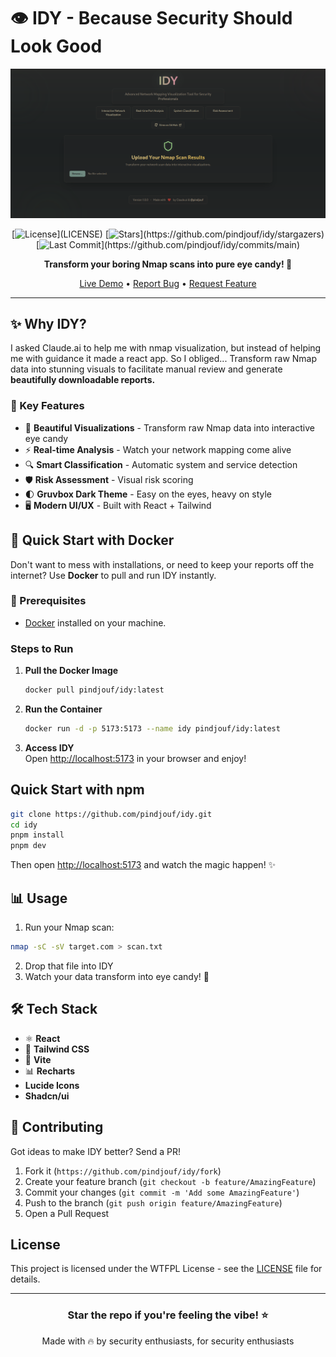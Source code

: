 # 👁️ IDY - Because Security Should Look Good 

<div align="center">

![IDY Banner](./public/preview.png)

[![License](https://img.shields.io/badge/license-WTFPL-blue.svg?style=for-the-badge&color=rgb(131,165,152))](LICENSE)
[![Stars](https://img.shields.io/github/stars/pindjouf/idy?style=for-the-badge&color=rgb(250,189,47))](https://github.com/pindjouf/idy/stargazers)
[![Last Commit](https://img.shields.io/github/last-commit/pindjouf/idy?style=for-the-badge&color=rgb(211,134,155))](https://github.com/pindjouf/idy/commits/main)

**Transform your boring Nmap scans into pure eye candy! 🍬**

[Live Demo](https://idy.pindjouf.xyz) • [Report Bug](https://github.com/pindjouf/idy/issues) • [Request Feature](https://github.com/pindjouf/idy/issues)

</div>

---

## ✨ Why IDY?

I asked Claude.ai to help me with nmap visualization, but instead of helping me with guidance it made a react app. So I obliged...
Transform raw Nmap data into stunning visuals to facilitate manual review and generate **beautifully downloadable reports.**

### 🎯 Key Features

- 🎨 **Beautiful Visualizations** - Transform raw Nmap data into interactive eye candy
- ⚡ **Real-time Analysis** - Watch your network mapping come alive
- 🔍 **Smart Classification** - Automatic system and service detection
- 🛡️ **Risk Assessment** - Visual risk scoring
- 🌓 **Gruvbox Dark Theme** - Easy on the eyes, heavy on style
- 🖥️ **Modern UI/UX** - Built with React + Tailwind

## 🐳 Quick Start with Docker

Don't want to mess with installations, or need to keep your reports off the internet? Use **Docker** to pull and run IDY instantly.  

### 🔧 Prerequisites

- [Docker](https://www.docker.com/) installed on your machine.

### Steps to Run  

1. **Pull the Docker Image**  
   ```bash
   docker pull pindjouf/idy:latest
   ```

2. **Run the Container**  
   ```bash
   docker run -d -p 5173:5173 --name idy pindjouf/idy:latest
   ```

3. **Access IDY**  
   Open [http://localhost:5173](http://localhost:5173) in your browser and enjoy!  

## Quick Start with npm

```bash
git clone https://github.com/pindjouf/idy.git
cd idy
pnpm install
pnpm dev
```

Then open [http://localhost:5173](http://localhost:5173) and watch the magic happen! ✨

## 📊 Usage

1. Run your Nmap scan:
```bash
nmap -sC -sV target.com > scan.txt
```

2. Drop that file into IDY
3. Watch your data transform into eye candy! 🎨

## 🛠️ Tech Stack

- ⚛️ **React**
- 🎨 **Tailwind CSS**
- 🎯 **Vite**
- 📊 **Recharts**
- **Lucide Icons**
- **Shadcn/ui**

## 🤝 Contributing

Got ideas to make IDY better? Send a PR! 

1. Fork it (`https://github.com/pindjouf/idy/fork`)
2. Create your feature branch (`git checkout -b feature/AmazingFeature`)
3. Commit your changes (`git commit -m 'Add some AmazingFeature'`)
4. Push to the branch (`git push origin feature/AmazingFeature`)
5. Open a Pull Request

## License

This project is licensed under the WTFPL License - see the [LICENSE](LICENSE) file for details.

---

<div align="center">

### Star the repo if you're feeling the vibe! ⭐

Made with 🔥 by security enthusiasts, for security enthusiasts

</div>

